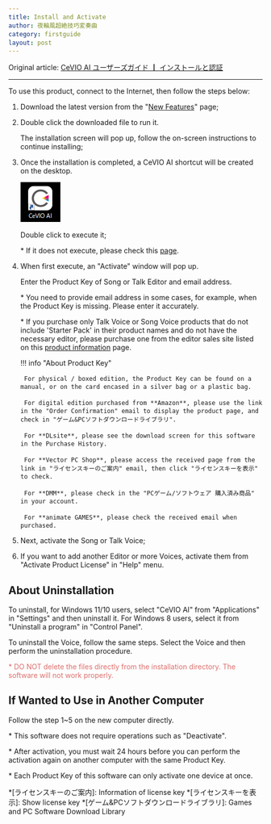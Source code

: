 ```yaml
---
title: Install and Activate
author: 夜輪風超絶技巧変奏曲
category: firstguide
layout: post
---
```

Original article: [CeVIO AI ユーザーズガイド ┃ インストールと認証](https://cevio.jp/guide/cevio_ai/firstguide/install/)

---

To use this product, connect to the Internet, then follow the steps below:

1. Download the latest version from the "[New Features](https://cevio.jp/guide/cevio_ai/)" page;

2. Double click the downloaded file to run it. 
   
   The installation screen will pop up, follow the on-screen instructions to continue installing;

3. Once the installation is completed, a CeVIO AI shortcut will be created on the desktop.
   
    ![icon](images/icon.png)
   
    Double click to execute it;
   
    \* If it does not execute, please check this [page](../faq/index.md).

4. When first execute, an "Activate" window will pop up.

    Enter the Product Key of Song or Talk Editor and email address.
    
    \* You need to provide email address in some cases, for example, when the Product Key is missing. Please enter it accurately.

    \* If you purchase only Talk Voice or Song Voice products that do not include 'Starter Pack' in their product names and do not have the necessary editor, please purchase one from the editor sales site listed on this [product information](https://cevio.jp/products_cevio_ai/) page.

    !!! info "About Product Key"

        For physical / boxed edition, the Product Key can be found on a manual, or on the card encased in a silver bag or a plastic bag.

        For digital edition purchased from **Amazon**, please use the link in the "Order Confirmation" email to display the product page, and check in "ゲーム&PCソフトダウンロードライブラリ".

        For **DLsite**, please see the download screen for this software in the Purchase History.

        For **Vector PC Shop**, please access the received page from the link in "ライセンスキーのご案内" email, then click "ライセンスキーを表示" to check.

        For **DMM**, please check in the "PCゲーム/ソフトウェア 購入済み商品" in your account.

        For **animate GAMES**, please check the received email when purchased.

5. Next, activate the Song or Talk Voice;

6. If you want to add another Editor or more Voices, activate them from "Activate Product License" in "Help" menu.

## About Uninstallation

To uninstall, for Windows 11/10 users, select "CeVIO AI" from "Applications" in "Settings" and then uninstall it. For Windows 8 users, select it from "Uninstall a program" in "Control Panel".

To uninstall the Voice, follow the same steps. Select the Voice and then perform the uninstallation procedure.

<span style="color: #dd6f6c">\* DO NOT delete the files directly from the installation directory. The software will not work properly.</span>

## If Wanted to Use in Another Computer

Follow the step 1~5 on the new computer directly.

\* This software does not require operations such as "Deactivate".

\* After activation, you must wait 24 hours before you can perform the activation again on another computer with the same Product Key.

\* Each Product Key of this software can only activate one device at once.

*[ライセンスキーのご案内]: Information of license key
*[ライセンスキーを表示]: Show license key
*[ゲーム&PCソフトダウンロードライブラリ]: Games and PC Software Download Library
